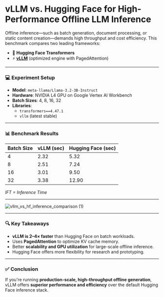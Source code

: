 # vLLM vs. Hugging Face for High-Performance Offline LLM Inference

Offline inference—such as batch generation, document processing, or static content creation—demands high throughput and cost efficiency. This benchmark compares two leading frameworks:

- 🤗 **Hugging Face Transformers**
- ⚡ **[vLLM](https://github.com/vllm-project/vllm)** (optimized engine with PagedAttention)

---

### 💻 Experiment Setup

- **Model**: `meta-llama/Llama-3.2-3B-Instruct`
- **Hardware**: NVIDIA L4 GPU on Google Vertex AI Workbench
- **Batch Sizes**: 4, 8, 16, 32
- **Libraries**:
  - `transformers==4.47.1`
  - `vllm` (latest stable)

---

### 📊 Benchmark Results

| Batch Size | vLLM (sec) | Hugging Face (sec) |
|------------|------------|--------------------|
| 4          | 2.32       | 5.32               |
| 8          | 2.51       | 7.24               |
| 16         | 3.01       | 9.50               |
| 32         | 3.38       | 12.90              |

*IFT = Inference Time*

---
![vllm_vs_hf_inference_comparison (1)](https://github.com/user-attachments/assets/e5bc3b6a-34b9-40f9-84b6-0e4e21103c60)

---

### 🔍 Key Takeaways

- **vLLM is 2–4× faster** than Hugging Face on batch workloads.
- Uses **PagedAttention** to optimize KV cache memory.
- Better **scalability and GPU utilization** for large-scale offline inference.
- Hugging Face offers more flexibility for research and prototyping.

---

### ✅ Conclusion

If you're running **production-scale, high-throughput offline generation**, vLLM offers **superior performance and efficiency** over the default Hugging Face inference stack.

